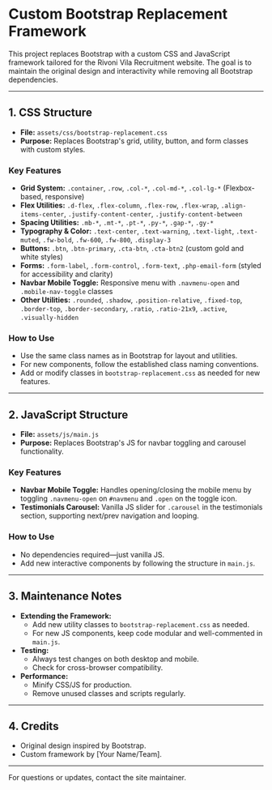 # Custom Bootstrap Replacement Framework

This project replaces Bootstrap with a custom CSS and JavaScript framework tailored for the Rivoni Vila Recruitment website. The goal is to maintain the original design and interactivity while removing all Bootstrap dependencies.

---

## 1. CSS Structure

- **File:** `assets/css/bootstrap-replacement.css`
- **Purpose:** Replaces Bootstrap's grid, utility, button, and form classes with custom styles.

### Key Features
- **Grid System:** `.container`, `.row`, `.col-*`, `.col-md-*`, `.col-lg-*` (Flexbox-based, responsive)
- **Flex Utilities:** `.d-flex`, `.flex-column`, `.flex-row`, `.flex-wrap`, `.align-items-center`, `.justify-content-center`, `.justify-content-between`
- **Spacing Utilities:** `.mb-*`, `.mt-*`, `.pt-*`, `.py-*`, `.gap-*`, `.gy-*`
- **Typography & Color:** `.text-center`, `.text-warning`, `.text-light`, `.text-muted`, `.fw-bold`, `.fw-600`, `.fw-800`, `.display-3`
- **Buttons:** `.btn`, `.btn-primary`, `.cta-btn`, `.cta-btn2` (custom gold and white styles)
- **Forms:** `.form-label`, `.form-control`, `.form-text`, `.php-email-form` (styled for accessibility and clarity)
- **Navbar Mobile Toggle:** Responsive menu with `.navmenu-open` and `.mobile-nav-toggle` classes
- **Other Utilities:** `.rounded`, `.shadow`, `.position-relative`, `.fixed-top`, `.border-top`, `.border-secondary`, `.ratio`, `.ratio-21x9`, `.active`, `.visually-hidden`

### How to Use
- Use the same class names as in Bootstrap for layout and utilities.
- For new components, follow the established class naming conventions.
- Add or modify classes in `bootstrap-replacement.css` as needed for new features.

---

## 2. JavaScript Structure

- **File:** `assets/js/main.js`
- **Purpose:** Replaces Bootstrap's JS for navbar toggling and carousel functionality.

### Key Features
- **Navbar Mobile Toggle:** Handles opening/closing the mobile menu by toggling `.navmenu-open` on `#navmenu` and `.open` on the toggle icon.
- **Testimonials Carousel:** Vanilla JS slider for `.carousel` in the testimonials section, supporting next/prev navigation and looping.

### How to Use
- No dependencies required—just vanilla JS.
- Add new interactive components by following the structure in `main.js`.

---

## 3. Maintenance Notes

- **Extending the Framework:**
  - Add new utility classes to `bootstrap-replacement.css` as needed.
  - For new JS components, keep code modular and well-commented in `main.js`.
- **Testing:**
  - Always test changes on both desktop and mobile.
  - Check for cross-browser compatibility.
- **Performance:**
  - Minify CSS/JS for production.
  - Remove unused classes and scripts regularly.

---

## 4. Credits

- Original design inspired by Bootstrap.
- Custom framework by [Your Name/Team].

---

For questions or updates, contact the site maintainer. 